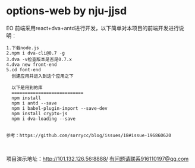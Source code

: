 # options-web by nju-jjsd
EO 前端采用react+dva+antd进行开发，以下简单对本项目的前端开发进行说明：
    
    1.下载node.js
    2.npm i dva-cli@0.7 -g
    3.dva -v检查版本是否是0.7.x
    4.dva new front-end
    5.cd font-end
      创建应用并进入到这个应用之下
      
      以下是用到的库
      ===========================
      npm install
      npm i antd --save
      npm i babel-plugin-import --save-dev
      npm install crypto-js
      npm i dva-loading --save
      
   
    参考：https://github.com/sorrycc/blog/issues/18#issue-196860620   
    
    
    
    
    
项目演示地址：http://101.132.126.56:8888/
有问题请联系916110197@qq.com

